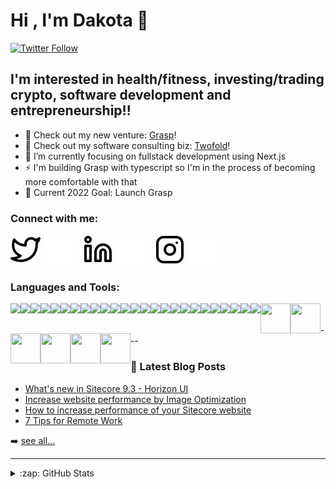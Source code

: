 # Hi , I'm Dakota 👋

[![Twitter Follow](https://img.shields.io/twitter/follow/daksmitty?color=1DA1F2&logo=twitter&style=for-the-badge)](https://twitter.com/intent/follow?original_referer=https%3A%2F%2Fgithub.com%2Fdaksmitty&screen_name=daksmitty)

## I'm interested in health/fitness, investing/trading crypto, software development and entrepreneurship!!

-   🔭 Check out my new venture: [Grasp][grasp]!
-   🔭 Check out my software consulting biz: [Twofold][twofold]!
-   🌱 I’m currently focusing on fullstack development using Next.js
-   ⚡ I'm building Grasp with typescript so I'm in the process of becoming more comfortable with that
-   🥅 Current 2022 Goal: Launch Grasp

### Connect with me:

[![website](./img/twitter-light.svg)](https://twitter.com/daksmitty#gh-light-mode-only)
[![website](./img/twitter-dark.svg)](https://twitter.com/daksmitty#gh-dark-mode-only)
&nbsp;&nbsp;
[![website](./img/linkedin-light.svg)](https://www.linkedin.com/in/dakota-smith-a855b230#gh-light-mode-only)
[![website](./img/linkedin-dark.svg)](https://www.linkedin.com/in/dakota-smith-a855b230#gh-dark-mode-only)
&nbsp;&nbsp;
[![website](./img/instagram-light.svg)](https://www.instagram.com/grasp_crypto#gh-light-mode-only)
[![website](./img/instagram-dark.svg)](https://www.instagram.com/grasp_crypto#gh-dark-mode-only)

### Languages and Tools:

<img align="left" src="https://img.icons8.com/color/48/000000/visual-studio-code-2019.png"/>
<img align="left" src="https://img.icons8.com/color/48/000000/visual-studio--v2.png"/>
<img align="left" src="https://img.icons8.com/color/48/000000/html-5--v1.png"/>
<img align="left" src="https://img.icons8.com/color/48/000000/css3.png"/>
<img align="left" src="https://img.icons8.com/color/48/000000/sass.png"/>
<img align="left" src="https://img.icons8.com/color/48/000000/javascript--v1.png"/>
<img align="left" src="https://img.icons8.com/plasticine/48/000000/react.png"/>
<img align="left" src="https://img.icons8.com/color/48/000000/nodejs.png"/>
<img align="left" src="https://img.icons8.com/color/48/000000/git.png"/>
<img align="left" src="https://img.icons8.com/ios-filled/48/000000/github.png"/>
<img align="left" src="https://img.icons8.com/nolan/64/sql.png"/>
<img align="left" src="https://img.icons8.com/color/48/000000/c-sharp-logo.png"/>
<img align="left" src="https://img.icons8.com/color/48/000000/sitecore--v1.png"/>
<img align="left" src="https://img.icons8.com/color/48/000000/bootstrap.png"/>
<img align="left" src="https://img.icons8.com/nolan/48/api-settings.png"/>
<img align="left" src="https://img.icons8.com/windows/48/000000/sourcetree.png"/>
<img align="left" src="https://img.icons8.com/color/48/000000/firebase.png"/>
<img align="left" src="https://img.icons8.com/color/48/000000/postgreesql.png"/>
<img align="left" src="https://img.icons8.com/color/48/000000/typescript.png"/>
<img align="left" src="https://img.icons8.com/color/48/000000/flutter.png"/>
<img align="left" src="https://img.icons8.com/fluency/48/000000/azure-1.png"/>
<img align="left" src="https://img.icons8.com/color/48/000000/powershell.png"/>
<img align="left" src="https://img.icons8.com/ios-filled/48/000000/console.png"/>
<img align="left" src="https://img.icons8.com/windows/48/000000/umbraco.png"/>
<img align="left" src="https://img.icons8.com/color/48/000000/unicorn--v1.png"/>
<img align="left" width="48px" height="48px" src="http://www.glass.lu/-/media/Images/Common/Horizon-Bordered-BlazeOrange-2503ca73ca7.png?h=50&w=50&la=en&hash=C5F3C6D5FCB00EBE826D80BE26742A4D078D12D4tds" />
<img align="left" width="48px" height="48px" src="https://upload.wikimedia.org/wikipedia/commons/thumb/a/a3/.NET_Logo.svg/120px-.NET_Logo.svg.png" />
<img align="left" width="48px" height="48px" src="https://tailwindcss.com/_next/static/media/tailwindcss-mark.79614a5f61617ba49a0891494521226b.svg" />
<img align="left" width="48px" height="48px" src="https://logowik.com/content/uploads/images/vercel1868.jpg" />
<img align="left" width="48px" height="48px" src="https://upload.wikimedia.org/wikipedia/commons/thumb/8/8e/Nextjs-logo.svg/207px-Nextjs-logo.svg.png" />
<img align="left" width="48px" height="48px" src="https://upload.wikimedia.org/wikipedia/en/thumb/2/24/Epi-logo-red-square.jpeg/220px-Epi-logo-red-square.jpeg" />

<br />
<br />
---

### 📕 Latest Blog Posts

<!-- BLOG-POST-LIST:START -->

-   [What's new in Sitecore 9.3 - Horizon UI](https://www.twofold.tech/post/whats-new-in-sitecore-9-3-horizon-ui)
-   [Increase website performance by Image Optimization](https://www.twofold.tech/post/increase-website-performance-by-image-optimization)
-   [How to increase performance of your Sitecore website](https://www.twofold.tech/post/how-to-increase-performance-of-your-sitecore-website)
-   [7 Tips for Remote Work](https://www.twofold.tech/post/7-tips-for-remote-work)
<!-- BLOG-POST-LIST:END -->

➡️ [see all...](https://www.twofold.tech/team/dakota-smith)

---

<details>
  <summary>:zap: GitHub Stats</summary>

  <img align="left" alt="codeSTACKr's GitHub Stats" src="https://github-readme-stats.vercel.app/api?username=twofoldtech-dakota&show_icons=true&hide_border=false&title_color=ff652f&icon_color=FFE400&bg_color=09131B&text_color=ffffff&border_color=0c1a25" />

</details>

[twofold]: https://www.twofold.tech/
[grasp]: https://www.graspcrypto.io/
[twitter]: https://twitter.com/daksmitty
[grasptwitter]: https://twitter.com/graspcrypto
[instagram]: https://www.instagram.com/grasp_crypto/
[linkedin]: https://www.linkedin.com/in/dakota-smith-a855b230/
